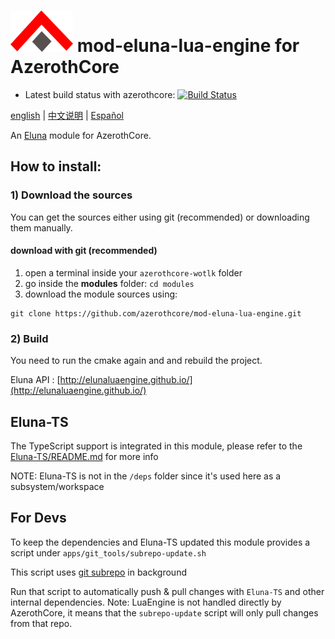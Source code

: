 # ![logo](https://raw.githubusercontent.com/azerothcore/azerothcore.github.io/master/images/logo-github.png) mod-eluna-lua-engine for AzerothCore
- Latest build status with azerothcore: [![Build Status](https://github.com/azerothcore/mod-eluna-lua-engine/workflows/core-build/badge.svg?branch=master&event=push)](https://github.com/azerothcore/mod-eluna-lua-engine)

[english](README.md) | [中文说明](README_CN.md) | [Español](README_ES.md)

An [Eluna](https://github.com/ElunaLuaEngine/Eluna) module for AzerothCore.

## How to install:

### 1) Download the sources

You can get the sources either using git (recommended) or downloading them manually.

#### download with git (recommended)

1. open a terminal inside your `azerothcore-wotlk` folder
2. go inside the **modules** folder: `cd modules`
3. download the module sources using:
```
git clone https://github.com/azerothcore/mod-eluna-lua-engine.git
```
### 2) Build

You need to run the cmake again and and rebuild the project.

Eluna API :
[http://elunaluaengine.github.io/](http://elunaluaengine.github.io/)

## Eluna-TS

The TypeScript support is integrated in this module, please refer to the [Eluna-TS/README.md](Eluna-TS/README.md) for more info

NOTE: Eluna-TS is not in the `/deps` folder since it's used here as a subsystem/workspace

## For Devs

To keep the dependencies and Eluna-TS updated this module provides a script under `apps/git_tools/subrepo-update.sh`

This script uses [git subrepo](https://github.com/ingydotnet/git-subrepo) in background

Run that script to automatically push & pull changes with `Eluna-TS` and other internal dependencies. Note: LuaEngine is not handled directly by AzerothCore, it means that the `subrepo-update` script will only pull changes from that repo.
